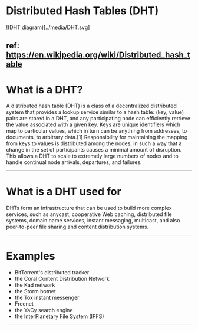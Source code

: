 # Distributed Hash Tables (DHT)

!(DHT diagram)[../media/DHT.svg]

ref: https://en.wikipedia.org/wiki/Distributed_hash_table
---
# What is a DHT?

A distributed hash table (DHT) is a class of a decentralized distributed system that provides a lookup service similar to a hash table: (key, value) pairs are stored in a DHT, and any participating node can efficiently retrieve the value associated with a given key. Keys are unique identifiers which map to particular values, which in turn can be anything from addresses, to documents, to arbitrary data.[1] Responsibility for maintaining the mapping from keys to values is distributed among the nodes, in such a way that a change in the set of participants causes a minimal amount of disruption. This allows a DHT to scale to extremely large numbers of nodes and to handle continual node arrivals, departures, and failures.

---
# What is a DHT used for

DHTs form an infrastructure that can be used to build more complex services, such as anycast, cooperative Web caching, distributed file systems, domain name services, instant messaging, multicast, and also peer-to-peer file sharing and content distribution systems.

---
# Examples

* BitTorrent's distributed tracker
* the Coral Content Distribution Network
* the Kad network
* the Storm botnet
* the Tox instant messenger
* Freenet
* the YaCy search engine
* the InterPlanetary File System (IPFS)

---
